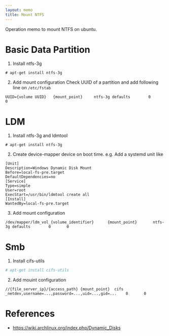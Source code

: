 ```yaml
---
layout: memo
title: Mount NTFS
---
```


Operation memo to mount NTFS on ubuntu.

# Basic Data Partition
1. Install ntfs-3g
```
# apt-get install ntfs-3g
```

2. Add mount configuration
Check UUID of a partition and add following line on `/etc/fstab`
```
UUID={volume UUID}   {mount_point}     ntfs-3g defaults        0       0
```

# LDM
1. Install ntfs-3g and ldmtool
```
# apt-get install ntfs-3g
```

2. Create device-mapper device on boot time.
e.g. Add a systemd unit like

```
[Unit]
Description=Windows Dynamic Disk Mount
Before=local-fs-pre.target
DefaultDependencies=no
[Service]
Type=simple
User=root
ExecStart=/usr/bin/ldmtool create all
[Install]
WantedBy=local-fs-pre.target
```

3. Add mount configuration
```
/dev/mapper/ldm_vol_{volume_identifier}      {mount_point}       ntfs-3g defaults        0       0
```

# Smb
1. Install cifs-utils
```sh
# apt-get install cifs-utils
```

2. Add mouint configuration
```
//{file_server_ip}/{access_path} {mount_point}  cifs    _netdev,username=...,password=...,uid=...,gid=...    0       0
```

# References
- https://wiki.archlinux.org/index.php/Dynamic_Disks
